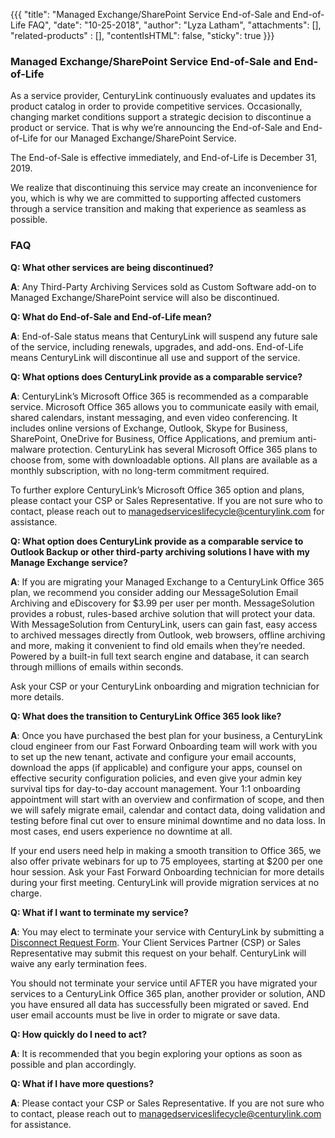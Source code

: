 {{{
"title": "Managed Exchange/SharePoint Service End-of-Sale and End-of-Life FAQ",
"date": "10-25-2018",
"author": "Lyza Latham",
"attachments": [],
"related-products" : [],
"contentIsHTML": false,
"sticky": true
}}}

### Managed Exchange/SharePoint Service End-of-Sale and End-of-Life

As a service provider, CenturyLink continuously evaluates and updates its product catalog in order to provide competitive services. Occasionally, changing market conditions support a strategic decision to discontinue a product or service. That is why we’re announcing the End-of-Sale and End-of-Life for our Managed Exchange/SharePoint Service.

The End-of-Sale is effective immediately, and End-of-Life is December 31, 2019.

We realize that discontinuing this service may create an inconvenience for you, which is why we are committed to supporting affected customers through a service transition and making that experience as seamless as possible.  

### FAQ

**Q: What other services are being discontinued?**

**A**: Any Third-Party Archiving Services sold as Custom Software add-on to Managed Exchange/SharePoint service will also be discontinued.

**Q: What do End-of-Sale and End-of-Life mean?**

**A**: End-of-Sale status means that CenturyLink will suspend any future sale of the service, including renewals, upgrades, and add-ons. End-of-Life means CenturyLink will discontinue all use and support of the service.  

**Q: What options does CenturyLink provide as a comparable service?**

**A**: CenturyLink’s Microsoft Office 365 is recommended as a comparable service. Microsoft Office 365 allows you to communicate easily with email, shared calendars, instant messaging, and even video conferencing. It includes online versions of Exchange, Outlook, Skype for Business, SharePoint, OneDrive for Business, Office Applications, and premium anti-malware protection. CenturyLink has several Microsoft Office 365 plans to choose from, some with downloadable options.  All  plans are available as a monthly subscription, with no long-term commitment required.

To further explore CenturyLink’s Microsoft Office 365 option and plans, please contact your CSP or Sales Representative. If you are not sure who to contact, please reach out to [managedserviceslifecycle@centurylink.com](mailto:managedserviceslifecycle@centurylink.com) for assistance.

**Q: What option does CenturyLink provide as a comparable service to Outlook Backup or other third-party archiving solutions I have with my Manage Exchange service?**

**A**: If you are migrating your Managed Exchange to a CenturyLink Office 365 plan, we recommend you consider adding our MessageSolution Email Archiving and eDiscovery for $3.99 per user per month.  MessageSolution provides a robust, rules-based archive solution that will protect your data.  With MessageSolution from CenturyLink, users can gain fast, easy access to archived messages directly from Outlook, web browsers, offline archiving and more, making it convenient to find old emails when they’re needed. Powered by a built-in full text search engine and database, it can search through millions of emails within seconds.

Ask your CSP or your CenturyLink onboarding and migration technician for more details.

**Q: What does the transition to CenturyLink Office 365 look like?**

**A**: Once you have purchased the best plan for your business, a CenturyLink cloud engineer from our Fast Forward Onboarding team will work with you to set up the new tenant, activate and configure your email accounts, download the apps (if applicable) and configure your apps, counsel on effective security configuration policies, and even give your admin key survival tips for day-to-day account management.  Your 1:1 onboarding appointment will start with an overview and confirmation of scope, and then we will safely migrate email, calendar and contact data, doing validation and testing before final cut over to ensure minimal downtime and no data loss.  In most cases, end users experience no downtime at all.

If your end users need help in making a smooth transition to Office 365, we also offer private webinars for up to 75 employees, starting at $200 per one hour session. Ask your Fast Forward Onboarding technician for more details during your first meeting.  CenturyLink will provide migration services at no charge.

**Q: What if I want to terminate my service?**

**A**: You may elect to terminate your service with CenturyLink by submitting a [Disconnect Request Form](https://www.ctl.io/assets/disconnect-request-form.pdf). Your Client Services Partner (CSP) or Sales Representative may submit this request on your behalf. CenturyLink will waive any early termination fees.

You should not terminate your service until AFTER you have migrated your services to a CenturyLink Office 365 plan, another provider or solution, AND you have ensured all data has successfully been migrated or saved.  End user email accounts must be live in order to migrate or save data.

**Q: How quickly do I need to act?**

**A**: It is recommended that you begin exploring your options as soon as possible and plan accordingly.

**Q: What if I have more questions?**

**A**: Please contact your CSP or Sales Representative. If you are not sure who to contact, please reach out to [managedserviceslifecycle@centurylink.com](mailto:managedserviceslifecycle@centurylink.com) for assistance.
